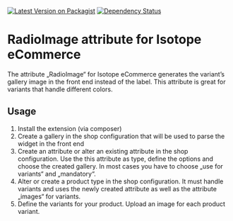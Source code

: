 [![Latest Version on Packagist](http://img.shields.io/packagist/v/richardhj/contao-isotope_attribute_radio_image.svg)](https://packagist.org/packages/richardhj/contao-isotope_attribute_radio_image)
[![Dependency Status](https://www.versioneye.com/php/richardhj:contao-isotope_attribute_radio_image/badge.svg)](https://www.versioneye.com/php/richardhj:contao-isotope_attribute_radio_image)

# RadioImage attribute for Isotope eCommerce

The attribute „RadioImage“ for Isotope eCommerce generates the variant’s gallery image in the front end instead of the label. This attribute is great for variants that handle different colors.

## Usage

1. Install the extension (via composer)
2. Create a gallery in the shop configuration that will be used to parse the widget in the front end
3. Create an attribute or alter an existing attribute in the shop configuration. Use the this attribute as type, define the options and choose the created gallery. In most cases you have to choose „use for variants“ and „mandatory“.
4. Alter or create a product type in the shop configuration. It must handle variants and uses the newly created attribute as well as the attribute „images“ for variants.
4. Define the variants for your product. Upload an image for each product variant.